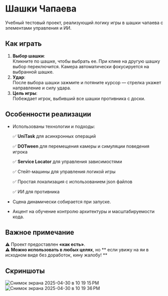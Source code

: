 # Шашки Чапаева

Учебный тестовый проект, реализующий логику игры в шашки чапаева с элементами управления и ИИ.

## Как играть

1. **Выбор шашки**:  
   Кликните по шашке, чтобы выбрать ее. При клике на другую шашку выбор переключится. Камера автоматически фокусируется на выбранной шашке.
2. **Удар**:  
   После выбора шашки зажмите и потяните курсор — стрелка укажет направление и силу удара.
3. **Цель игры**:  
   Побеждает игрок, выбивший все шашки противника с доски.

## Особенности реализации

- Использованы технологии и подходы:  

  ✅ **UniTask** для асинхронных операций

  ✅ **DOTween** для перемещения камеры и симуляции поведения игрока

  ✅ **Service Locator** для управления зависимостями  

  ✅ Стейт-машины для управления логикой игры

  ✅ Простая локализация с использованием json файлов

  ✅ ИИ для противника
  
- Сцена динамически собирается при запуске.
- Акцент на обучение контролю архитектуры и масштабируемости кода.

## Важное примечание

⚠️ Проект предоставлен **«как есть»**.  
⚠️ **Можно использовать в любых целях**, но ** если увижу на яи в исходном виде без доработок, кину жалобу! ** 

## Скриншоты
![Снимок экрана 2025-04-30 в 10 19 15 PM](https://github.com/user-attachments/assets/89ec43c2-6af1-4679-a237-a8b42e0ecd1f)
![Снимок экрана 2025-04-30 в 10 19 36 PM](https://github.com/user-attachments/assets/b05c872e-92de-4f44-a6c7-7961397aa33b)



